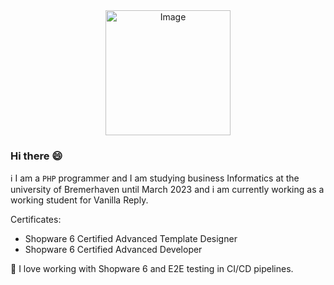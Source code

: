 <div align="center">
    <img src="https://user-images.githubusercontent.com/65554501/204111021-fe30e58d-f719-4173-aab7-8acb10e74215.png" alt="Image" width="200" /><br/>
</div>

### Hi there 😄
ℹ️ I am a ```PHP``` programmer and I am studying business Informatics at the university of Bremerhaven until March 2023 and i am currently working as a working student for Vanilla Reply. 

Certificates:
- Shopware 6 Certified Advanced Template Designer 
- Shopware 6 Certified Advanced Developer 

🤩 I love working with Shopware 6 and E2E testing in CI/CD pipelines.
